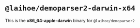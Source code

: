 # `@laihoe/demoparser2-darwin-x64`

This is the **x86_64-apple-darwin** binary for `@laihoe/demoparser2`

